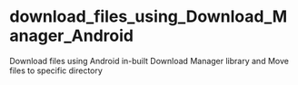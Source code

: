 # download_files_using_Download_Manager_Android
Download files using Android in-built Download Manager library and Move files to specific directory

